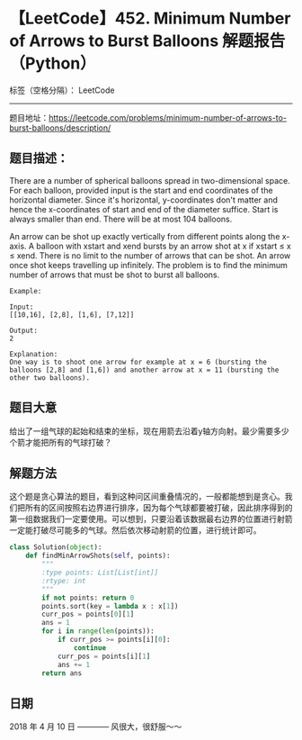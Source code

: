 # 【LeetCode】452. Minimum Number of Arrows to Burst Balloons 解题报告（Python）

标签（空格分隔）： LeetCode

---

题目地址：https://leetcode.com/problems/minimum-number-of-arrows-to-burst-balloons/description/

## 题目描述：

There are a number of spherical balloons spread in two-dimensional space. For each balloon, provided input is the start and end coordinates of the horizontal diameter. Since it's horizontal, y-coordinates don't matter and hence the x-coordinates of start and end of the diameter suffice. Start is always smaller than end. There will be at most 104 balloons.

An arrow can be shot up exactly vertically from different points along the x-axis. A balloon with xstart and xend bursts by an arrow shot at x if xstart ≤ x ≤ xend. There is no limit to the number of arrows that can be shot. An arrow once shot keeps travelling up infinitely. The problem is to find the minimum number of arrows that must be shot to burst all balloons.

    Example:
    
    Input:
    [[10,16], [2,8], [1,6], [7,12]]
    
    Output:
    2
    
    Explanation:
    One way is to shoot one arrow for example at x = 6 (bursting the balloons [2,8] and [1,6]) and another arrow at x = 11 (bursting the other two balloons).


## 题目大意

给出了一组气球的起始和结束的坐标，现在用箭去沿着y轴方向射。最少需要多少个箭才能把所有的气球打破？

## 解题方法

这个题是贪心算法的题目，看到这种问区间重叠情况的，一般都能想到是贪心。我们把所有的区间按照右边界进行排序，因为每个气球都要被打破，因此排序得到的第一组数据我们一定要使用。可以想到，只要沿着该数据最右边界的位置进行射箭一定能打破尽可能多的气球。然后依次移动射箭的位置，进行统计即可。

```python
class Solution(object):
    def findMinArrowShots(self, points):
        """
        :type points: List[List[int]]
        :rtype: int
        """
        if not points: return 0
        points.sort(key = lambda x : x[1])
        curr_pos = points[0][1]
        ans = 1
        for i in range(len(points)):
            if curr_pos >= points[i][0]:
                continue
            curr_pos = points[i][1]
            ans += 1
        return ans
```

## 日期

2018 年 4 月 10 日 ———— 风很大，很舒服～～